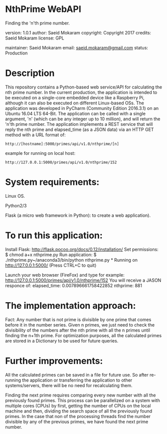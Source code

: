 # NthPrime WebAPI
Finding the 'n'th prime number.

version: 1.0.1
author: Saeid Mokaram
copyright: Copyright 2017
credits: Saeid Mokaram
license: GPL

maintainer: Saeid Mokaram
email: saeid.mokaram@gmail.com
status: Production

# Description
This repository contains a Python-based web service/API for calculating the nth prime number.
In the current production, the application is intended to be executed on a single-core embedded device like a Raspberry Pi, although it can also be executed on different Linux-based OSs.
The application was developed in PyCharm (Community Edition 2016.3.1) on an Ubuntu 16.04 LTS 64-Bit.
The application can be called with a single argument, 'n' (which can be any integer up to 10 million), and will return the 'n'th prime number.
The application implements a REST service that will reply the nth prime and elapsed_time (as a JSON data) via an HTTP GET method with a URL format of:

    http://[hostname]:5000/primes/api/v1.0/nthprime/[n]

example for running on local host:

    http://127.0.0.1:5000/primes/api/v1.0/nthprime/152


# System requirements:
Linux OS.

Python2/3

Flask (a micro web framework in Python): to create a web application).

# To run this application:
Install Flask: http://flask.pocoo.org/docs/0.12/installation/
Set permissions:
    $ chmod a+x nthprime.py
Run application:
    $ ./nthprime.py~/anaconda3/bin/python nthprime.py 
      * Running on http://127.0.0.1:5000/ (Press CTRL+C to quit)

Launch your web browser (FireFox) and type for example: http://127.0.0.1:5000/primes/api/v1.0/nthprime/152
You will receive a JASON responce of:
    elapsed_time:    0.007896661758422852
    nthprime:    881

# The implementation approach:
Fact: Any number that is not prime is divisible by one prime that comes before it in the number series.
Given n primes, we just need to check the divisibility of the numbers after the nth prime with all the n primes until finding the n+1th prime.
For optimization purposes, all the calculated primes are stored in a Dictionary to be used for future queries.

# Further improvements:
All the calculated primes can be saved in a file for future use. So after re-running the application or transferring the application to other systems/servers, there will be no need for recalculating them.

Finding the next prime requires comparing every new number with all the previously found primes. This process can be parallelized on a system with multiple cores (CPUs) by first, getting the number of CPUs on the local machine and then, dividing the search space of all the previously found primes. In the case that non of the processing threads find the number divisible by any of the previous primes, we have found the next prime number.

